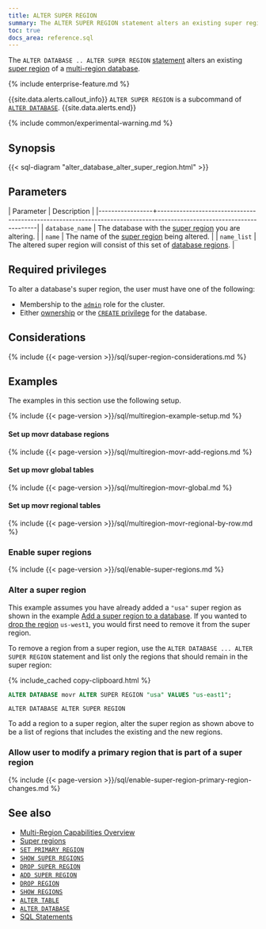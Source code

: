 ```yaml
---
title: ALTER SUPER REGION
summary: The ALTER SUPER REGION statement alters an existing super region to include a different set of regions.
toc: true
docs_area: reference.sql
---
```


The `ALTER DATABASE .. ALTER SUPER REGION` [statement](sql-statements.html) alters an existing [super region](multiregion-overview.html#super-regions) of a [multi-region database](multiregion-overview.html).

{% include enterprise-feature.md %}

{{site.data.alerts.callout_info}}
`ALTER SUPER REGION` is a subcommand of [`ALTER DATABASE`](alter-database.html).
{{site.data.alerts.end}}

{% include common/experimental-warning.md %}

## Synopsis

<div>
{{< sql-diagram "alter_database_alter_super_region.html" >}}
</div>

## Parameters

| Parameter       | Description                                                                                                          |
|-----------------+----------------------------------------------------------------------------------------------------------------------|
| `database_name` | The database with the [super region](multiregion-overview.html#super-regions) you are altering.                      |
| `name`          | The name of the [super region](multiregion-overview.html#super-regions) being altered.                               |
| `name_list`     | The altered super region will consist of this set of [database regions](multiregion-overview.html#database-regions). |

## Required privileges

To alter a database's super region, the user must have one of the following:

- Membership to the [`admin`](security-reference/authorization.html#admin-role) role for the cluster.
- Either [ownership](security-reference/authorization.html#object-ownership) or the [`CREATE` privilege](security-reference/authorization.html#supported-privileges) for the database.

## Considerations

{% include {{< page-version >}}/sql/super-region-considerations.md %}

## Examples

The examples in this section use the following setup.

{% include {{< page-version >}}/sql/multiregion-example-setup.md %}

#### Set up movr database regions

{% include {{< page-version >}}/sql/multiregion-movr-add-regions.md %}

#### Set up movr global tables

{% include {{< page-version >}}/sql/multiregion-movr-global.md %}

#### Set up movr regional tables

{% include {{< page-version >}}/sql/multiregion-movr-regional-by-row.md %}

### Enable super regions

{% include {{< page-version >}}/sql/enable-super-regions.md %}

### Alter a super region

This example assumes you have already added a `"usa"` super region as shown in the example [Add a super region to a database](add-super-region.html#add-a-super-region-to-a-database). If you wanted to [drop the region](drop-region.html) `us-west1`, you would first need to remove it from the super region.

To remove a region from a super region, use the `ALTER DATABASE ... ALTER SUPER REGION` statement and list only the regions that should remain in the super region:

{% include_cached copy-clipboard.html %}
~~~ sql
ALTER DATABASE movr ALTER SUPER REGION "usa" VALUES "us-east1";
~~~

~~~
ALTER DATABASE ALTER SUPER REGION
~~~

To add a region to a super region, alter the super region as shown above to be a list of regions that includes the existing and the new regions.

### Allow user to modify a primary region that is part of a super region

{% include {{< page-version >}}/sql/enable-super-region-primary-region-changes.md %}

## See also

- [Multi-Region Capabilities Overview](multiregion-overview.html)
- [Super regions](multiregion-overview.html#super-regions)
- [`SET PRIMARY REGION`](set-primary-region.html)
- [`SHOW SUPER REGIONS`](show-super-regions.html)
- [`DROP SUPER REGION`](drop-super-region.html)
- [`ADD SUPER REGION`](add-super-region.html)
- [`DROP REGION`](drop-region.html)
- [`SHOW REGIONS`](show-regions.html)
- [`ALTER TABLE`](alter-table.html)
- [`ALTER DATABASE`](alter-database.html)
- [SQL Statements](sql-statements.html)
